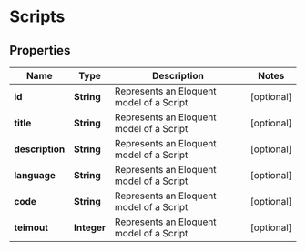 
# Scripts

## Properties
Name | Type | Description | Notes
------------ | ------------- | ------------- | -------------
**id** | **String** | Represents an Eloquent model of a Script |  [optional]
**title** | **String** | Represents an Eloquent model of a Script |  [optional]
**description** | **String** | Represents an Eloquent model of a Script |  [optional]
**language** | **String** | Represents an Eloquent model of a Script |  [optional]
**code** | **String** | Represents an Eloquent model of a Script |  [optional]
**teimout** | **Integer** | Represents an Eloquent model of a Script |  [optional]



